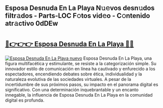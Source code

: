 ## Esposa Desnuda En La Playa N𝚞𝚎vos desn𝚞dos filtr𝚊dos - Parts-LOC F𝚘tos vid𝚎o - C𝚘ntenido atr𝚊ctivo 0dDEw

# <h2><a href="http://mbcrlez.tromn.icu/?c=Esposa+Desnuda+En+La+Playa">🔗👉👉👉 Esposa Desnuda En La Playa 🔗🔗</a></h2>

[![Esposa Desnuda En La Playa nuevo](https://i.imgur.com/pEAQMta.gif)](http://mbcrlez.tromn.icu/?c=Esposa+Desnuda+En+La+Playa)
Esposa Desnuda En La Playa, una figura multifacética y estimulante, se resiste a la categorización simple. Su innovador estilo de comunicación en línea ha cautivado y enfurecido a los espectadores, encendiendo debates sobre ética, individualidad y la naturaleza evolutiva de las sociedades virtuales. A pesar de la incertidumbre de sus próximos pasos, su impacto en el panorama digital es significativo. Con una determinación inquebrantable y un encanto innegable, la influencia de Esposa Desnuda En La Playa en la comunidad digital es profunda.

